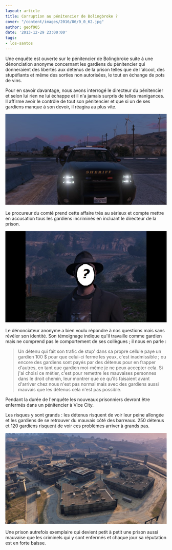 ```yaml
---
layout: article
title: Corruption au pénitencier de Bolingbroke ?
cover: "/content/images/2016/06/0_0_62.jpg"
author: geof905
date: '2013-12-29 23:00:00'
tags:
- los-santos
---
```


Une enquête est ouverte sur le pénitencier de Bolingbroke suite à une dénonciation anonyme concernant les gardiens du pénitencier qui donneraient des libertés aux détenus de la prison telles que de l'alcool, des stupéfiants et même des sorties non autorisées, le tout en échange de pots de vins.

Pour en savoir davantage, nous avons interrogé le directeur du pénitencier et selon lui rien ne lui échappe et il n'a jamais surpris de telles manigances. Il affirme avoir le contrôle de tout son pénitencier et que si un de ses gardiens manque à son devoir, il réagira au plus vite.

![](  /content/images/2016/06/0_0_63.jpg)

Le procureur du comté prend cette affaire très au sérieux et compte mettre en accusation tous les gardiens incriminés en incluant le directeur de la prison.

![](  /content/images/2016/06/0_0_65.jpg)

Le dénonciateur anonyme a bien voulu répondre à nos questions mais sans révéler son identité. Son témoignage indique qu'il travaille comme gardien mais ne comprend pas le comportement de ses collègues ; il nous en parle :

> Un détenu qui fait son trafic de stup' dans sa propre cellule paye un gardien 100 $ pour que celui-ci ferme les yeux, c'est inadmissible ; ou encore des gardiens sont payés par des détenus pour en frapper d'autres, en tant que gardien moi-même je ne peux accepter cela. Si j'ai choisi ce métier, c'est pour remettre les mauvaises personnes dans le droit chemin, leur montrer que ce qu'ils faisaient avant d'arriver chez nous n'est pas normal mais avec des gardiens aussi mauvais que les détenus cela n'est pas possible.

Pendant la durée de l'enquête les nouveaux prisonniers devront être enfermés dans un pénitencier à Vice City.

Les risques y sont grands : les détenus risquent de voir leur peine allongée et les gardiens de se retrouver du mauvais côté des barreaux. 250 détenus et 120 gardiens risquent de voir ces problèmes arriver à grands pas.

![](  /content/images/2016/06/0_0_64.jpg)

Une prison autrefois exemplaire qui devient petit à petit une prison aussi mauvaise que les criminels qui y sont enfermés et chaque jour sa réputation est en forte baisse.

<!--kg-card-end: markdown-->
